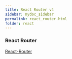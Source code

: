 ```yaml
---
title: React Router v4
sidebar: mydoc_sidebar
permalink: react_router.html
folder: react
---
```


### React Router
  [React-Router](https://blog.pshrmn.com/simple-react-router-v4-tutorial/)
